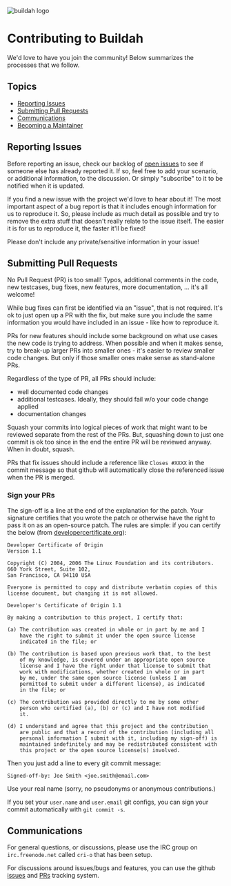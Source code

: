 ![buildah logo](https://cdn.rawgit.com/projectatomic/buildah/master/logos/buildah-logo_large.png)

# Contributing to Buildah

We'd love to have you join the community! Below summarizes the processes
that we follow.

## Topics

* [Reporting Issues](#reporting-issues)
* [Submitting Pull Requests](#submitting-pull-requests)
* [Communications](#communications)
* [Becoming a Maintainer](#becoming-a-maintainer)

## Reporting Issues

Before reporting an issue, check our backlog of
[open issues](https://github.com/projectatomic/buildah/issues)
to see if someone else has already reported it. If so, feel free to add
your scenario, or additional information, to the discussion. Or simply
"subscribe" to it to be notified when it is updated.

If you find a new issue with the project we'd love to hear about it! The most
important aspect of a bug report is that it includes enough information for
us to reproduce it. So, please include as much detail as possible and try
to remove the extra stuff that doesn't really relate to the issue itself.
The easier it is for us to reproduce it, the faster it'll be fixed!

Please don't include any private/sensitive information in your issue!

## Submitting Pull Requests

No Pull Request (PR) is too small! Typos, additional comments in the code,
new testcases, bug fixes, new features, more documentation, ... it's all
welcome!

While bug fixes can first be identified via an "issue", that is not required.
It's ok to just open up a PR with the fix, but make sure you include the same
information you would have included in an issue - like how to reproduce it.

PRs for new features should include some background on what use cases the
new code is trying to address. When possible and when it makes sense, try to break-up
larger PRs into smaller ones - it's easier to review smaller
code changes. But only if those smaller ones make sense as stand-alone PRs.

Regardless of the type of PR, all PRs should include:
* well documented code changes
* additional testcases. Ideally, they should fail w/o your code change applied
* documentation changes

Squash your commits into logical pieces of work that might want to be reviewed
separate from the rest of the PRs. But, squashing down to just one commit is ok
too since in the end the entire PR will be reviewed anyway. When in doubt,
squash.

PRs that fix issues should include a reference like `Closes #XXXX` in the
commit message so that github will automatically close the referenced issue
when the PR is merged.

<!--
All PRs require at least two LGTMs (Looks Good To Me) from maintainers.
-->

### Sign your PRs

The sign-off is a line at the end of the explanation for the patch. Your
signature certifies that you wrote the patch or otherwise have the right to pass
it on as an open-source patch. The rules are simple: if you can certify
the below (from [developercertificate.org](http://developercertificate.org/)):

```
Developer Certificate of Origin
Version 1.1

Copyright (C) 2004, 2006 The Linux Foundation and its contributors.
660 York Street, Suite 102,
San Francisco, CA 94110 USA

Everyone is permitted to copy and distribute verbatim copies of this
license document, but changing it is not allowed.

Developer's Certificate of Origin 1.1

By making a contribution to this project, I certify that:

(a) The contribution was created in whole or in part by me and I
    have the right to submit it under the open source license
    indicated in the file; or

(b) The contribution is based upon previous work that, to the best
    of my knowledge, is covered under an appropriate open source
    license and I have the right under that license to submit that
    work with modifications, whether created in whole or in part
    by me, under the same open source license (unless I am
    permitted to submit under a different license), as indicated
    in the file; or

(c) The contribution was provided directly to me by some other
    person who certified (a), (b) or (c) and I have not modified
    it.

(d) I understand and agree that this project and the contribution
    are public and that a record of the contribution (including all
    personal information I submit with it, including my sign-off) is
    maintained indefinitely and may be redistributed consistent with
    this project or the open source license(s) involved.
```

Then you just add a line to every git commit message:

    Signed-off-by: Joe Smith <joe.smith@email.com>

Use your real name (sorry, no pseudonyms or anonymous contributions.)

If you set your `user.name` and `user.email` git configs, you can sign your
commit automatically with `git commit -s`.

## Communications

For general questions, or discussions, please use the
IRC group on `irc.freenode.net` called `cri-o`
that has been setup.

For discussions around issues/bugs and features, you can use the github
[issues](https://github.com/projectatomic/buildah/issues)
and
[PRs](https://github.com/projectatomic/buildah/pulls)
tracking system.

<!--
## Becoming a Maintainer

To become a maintainer you must first be nominated by an existing maintainer.
If a majority (>50%) of maintainers agree then the proposal is adopted and
you will be added to the list.

Removing a maintainer requires at least 75% of the remaining maintainers
approval, or if the person requests to be removed then it is automatic.
Normally, a maintainer will only be removed if they are considered to be
inactive for a long period of time or are viewed as disruptive to the community.

The current list of maintainers can be found in the
[MAINTAINERS](MAINTAINERS) file.
-->
